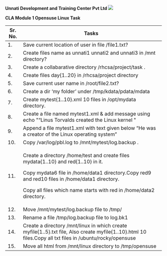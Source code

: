 ﻿**Unnati Development and Training Center Pvt Ltd ![](Aspose.Words.7fb3a900-14d8-46df-9e1d-bba787ae3fbd.001.png)**

**CLA Module 1 Opensuse Linux Task** 



|**Sr. No.** |**Tasks** |
| - | - |
|1\. |Save current location of user in file /file1.txt? |
|2\. |Create files name as unnati1 unnati2 and unnati3 in /mnt directory? |
|3\. |Create a collabarative directory /rhcsa/project/task . |
|4\. |Create files day{1..20} in /rhcsa/project directory |
|5\. |Save current user name in /root/file2.txt? |
|6\. |Create a dir ‘my folder’ under /tmp/kdata/pdata/mdata |
|7\. |Create mytest{1..10}.xml 10 files in /opt/mydata directory. |
|8\. |Create a file named mytest1.xml & add message using echo "“Linus Torvalds created the Linux kernel " |
|9\. |Append a file mytest1.xml with text given below “He was a creator of the Linux operating system” |
|10\. |Copy /var/log/pbl.log to /mnt/mytest/log.backup . |
|11\. |<p>Create a directory /home/test and create files mydata{1..10} and red{1..10} in it. </p><p>Copy mydata6 file in /home/data1 directory.Copy red9 and red10 files in /home/data1 directory. </p><p>Copy all files which name starts with red in /home/data2 directory. </p>|
|12\. |Move /mnt/mytest/log.backup file to /tmp/ |
|13\. |Rename a file /tmp/log.backup file to log.bk1 |
|14\. |Create a directory /mnt/linux in which create myfile{1..5}.txt file, Also create myfile{1..10}.html 10 files.Copy all txt files in /ubuntu/rocky/opensuse |
|15\. |Move all html from /mnt/linux directory to /tmp/opensuse |

